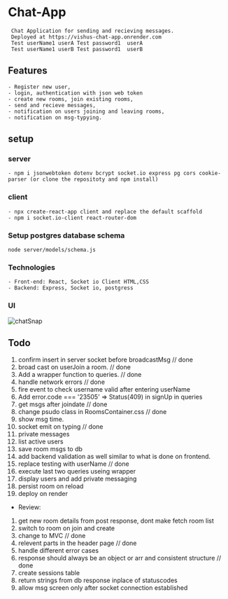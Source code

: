 # Chat-App

     Chat Application for sending and recieving messages.
     Deployed at https://vishus-chat-app.onrender.com
     Test userName1 userA Test password1  userA
     Test userName1 userB Test password1  userB

## Features

    - Register new user,
    - login, authentication with json web token
    - create new rooms, join existing rooms,
    - send and recieve messages,
    - notification on users joining and leaving rooms,
    - notification on msg-typying.

## setup

### server

    - npm i jsonwebtoken dotenv bcrypt socket.io express pg cors cookie-parser (or clone the repositoty and npm install)

### client

    - npx create-react-app client and replace the default scaffold
    - npm i socket.io-client react-router-dom

### Setup postgres database schema

    node server/models/schema.js

### Technologies

    - Front-end: React, Socket io Client HTML,CSS
    - Backend: Express, Socket io, postgress

### UI

![chatSnap](https://user-images.githubusercontent.com/90732088/212548606-e6243e48-c37e-4e88-9a65-96f984f46752.png)

## Todo

1. confirm insert in server socket before broadcastMsg // done
2. broad cast on userJoin a room. // done
3. Add a wrapper function to queries. // done
4. handle network errors // done
5. fire event to check username valid after entering userName
6. Add error.code === '23505' => Status(409) in signUp in queries
7. get msgs after joindate // done
8. change psudo class in RoomsContainer.css // done
9. show msg time.
10. socket emit on typing // done
11. private messages
12. list active users
13. save room msgs to db
14. add backend validation as well similar to what is done on frontend.
15. replace testing with userName // done
16. execute last two queries useing wrapper
17. display users and add private messaging
18. persist room on reload
19. deploy on render

- Review:

1. get new room details from post response, dont make fetch room list
2. switch to room on join and create
3. change to MVC // done
4. relevent parts in the header page // done
5. handle different error cases
6. response should always be an object or arr and consistent structure // done
7. create sessions table
8. return strings from db response inplace of statuscodes
9. allow msg screen only after socket connection established
